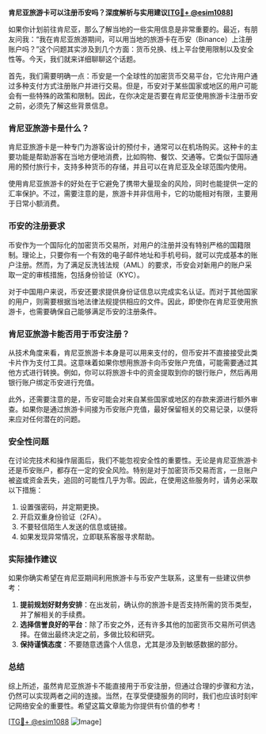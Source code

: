 **肯尼亚旅游卡可以注册币安吗？深度解析与实用建议[[TG💪+ @esim1088](https://t.me/s/esim1088)]**

如果你计划前往肯尼亚，那么了解当地的一些实用信息是非常重要的。最近，有朋友问我：“我在肯尼亚旅游期间，可以用当地的旅游卡在币安（Binance）上注册账户吗？”这个问题其实涉及到几个方面：货币兑换、线上平台使用限制以及安全性等。今天，我们就来详细聊聊这个话题。

首先，我们需要明确一点：币安是一个全球性的加密货币交易平台，它允许用户通过多种支付方式注册账户并进行交易。但是，币安对于某些国家或地区的用户可能会有一些特殊的政策和限制。因此，在你决定是否要在肯尼亚使用旅游卡注册币安之前，必须先了解这些背景信息。

### 肯尼亚旅游卡是什么？

肯尼亚旅游卡是一种专门为游客设计的预付卡，通常可以在机场购买。这种卡的主要功能是帮助游客在当地方便地消费，比如购物、餐饮、交通等。它类似于国际通用的预付旅行卡，支持多种货币的存储，并且可以在肯尼亚及全球范围内使用。

使用肯尼亚旅游卡的好处在于它避免了携带大量现金的风险，同时也能提供一定的汇率保护。不过，需要注意的是，旅游卡并非信用卡，它的功能相对有限，主要用于日常小额消费。

### 币安的注册要求

币安作为一个国际化的加密货币交易所，对用户的注册并没有特别严格的国籍限制。理论上，只要你有一个有效的电子邮件地址和手机号码，就可以完成基本的账户注册。然而，为了满足反洗钱法规（AML）的要求，币安会对新用户的账户采取一定的审核措施，包括身份验证（KYC）。

对于中国用户来说，币安还要求提供身份证信息以完成实名认证。而对于其他国家的用户，则需要根据当地法律法规提供相应的文件。因此，即使你在肯尼亚使用旅游卡，也需要确保自己能够满足币安的注册条件。

### 肯尼亚旅游卡能否用于币安注册？

从技术角度来看，肯尼亚旅游卡本身是可以用来支付的，但币安并不直接接受此类卡片作为支付工具。这意味着如果你想用旅游卡向币安账户充值，可能需要通过其他方式进行转换。例如，你可以将旅游卡中的资金提取到你的银行账户，然后再用银行账户绑定币安进行充值。

此外，还需要注意的是，币安可能会对来自某些国家或地区的存款来源进行额外审查。如果你是通过旅游卡间接为币安账户充值，最好保留相关的交易记录，以便将来应对任何潜在的问题。

### 安全性问题

在讨论完技术和操作层面后，我们不能忽视安全性的重要性。无论是肯尼亚旅游卡还是币安账户，都存在一定的安全风险。特别是对于加密货币交易而言，一旦账户被盗或资金丢失，追回的可能性几乎为零。因此，在使用这些服务时，请务必采取以下措施：

1. 设置强密码，并定期更换。
2. 开启双重身份验证（2FA）。
3. 不要轻信陌生人发送的信息或链接。
4. 如果发现异常情况，立即联系客服寻求帮助。

### 实际操作建议

如果你确实希望在肯尼亚期间利用旅游卡与币安产生联系，这里有一些建议供参考：

1. **提前规划好财务安排**：在出发前，确认你的旅游卡是否支持所需的货币类型，并了解相关的手续费。
2. **选择信誉良好的平台**：除了币安之外，还有许多其他的加密货币交易所可供选择。在做出最终决定之前，多做比较和研究。
3. **保持谨慎态度**：不要随意透露个人信息，尤其是涉及到敏感数据的部分。

### 总结

综上所述，虽然肯尼亚旅游卡不能直接用于币安注册，但通过合理的步骤和方法，仍然可以实现两者之间的连接。当然，在享受便捷服务的同时，我们也应该时刻牢记网络安全的重要性。希望这篇文章能为你提供有价值的参考！

[[TG💪+ @esim1088](https://t.me/s/esim1088) ![Image](https://i.postimg.cc/4NQfJmqS/Snipaste-2025-05-13-00-14-12.png)]